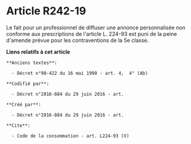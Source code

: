 # Article R242-19

Le fait pour un professionnel de diffuser une annonce personnalisée non conforme aux prescriptions de l'article L. 224-93 est
puni de la peine d'amende prévue pour les contraventions de la 5e classe.

**Liens relatifs à cet article**

	**Anciens textes**:

	  - Décret n°90-422 du 16 mai 1990 - art. 4,  4° (Ab)

	**Codifié par**:

	  - Décret n°2016-884 du 29 juin 2016 - art.

	**Créé par**:

	  - Décret n°2016-884 du 29 juin 2016 - art.

	**Cite**:

	  - Code de la consommation - art. L224-93 (V)
